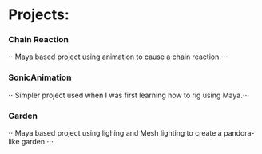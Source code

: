 # Projects:<br />
### Chain Reaction<br />
⋅⋅⋅Maya based project using animation to cause a chain reaction.⋅⋅⋅

### SonicAnimation<br />
⋅⋅⋅Simpler project used when I was first learning how to rig using Maya.⋅⋅⋅

### Garden<br />
⋅⋅⋅Maya based project using lighing and Mesh lighting to create a pandora-like garden.⋅⋅⋅
